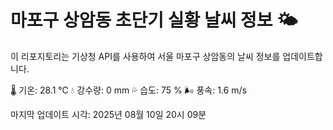 
# 마포구 상암동 초단기 실황 날씨 정보 🌤️

이 리포지토리는 기상청 API를 사용하여 서울 마포구 상암동의 날씨 정보를 업데이트합니다. 

🌡️ 기온: 28.1 ℃
💧 강수량: 0 mm
💦 습도: 75 %
🌬️ 풍속: 1.6 m/s

마지막 업데이트 시각: 2025년 08월 10일 20시 09분    
